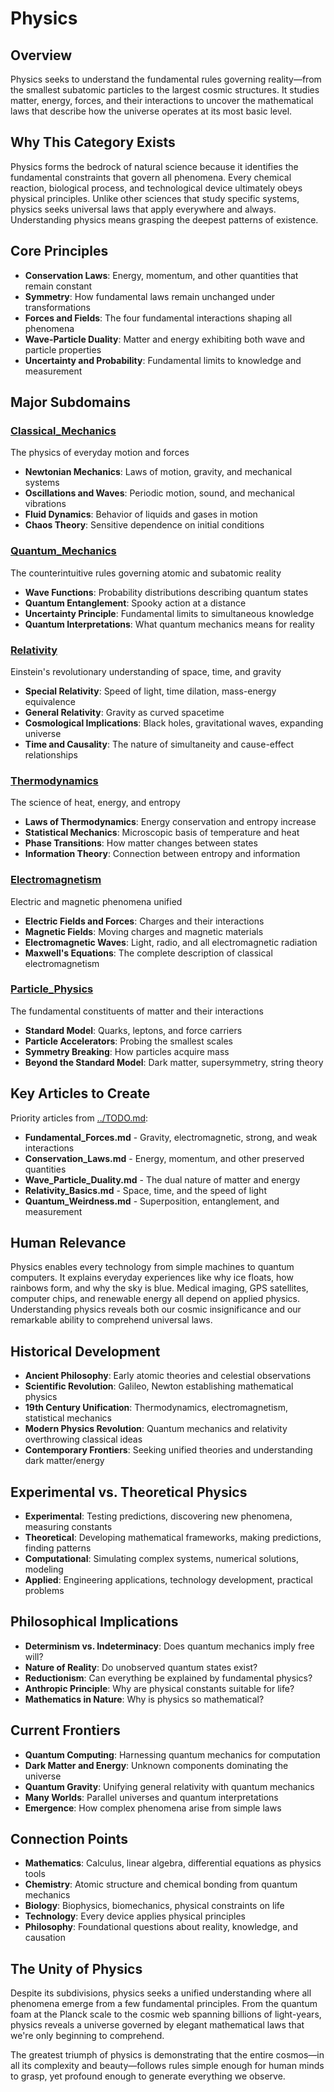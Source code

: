 # Physics

## Overview
Physics seeks to understand the fundamental rules governing reality—from the smallest subatomic particles to the largest cosmic structures. It studies matter, energy, forces, and their interactions to uncover the mathematical laws that describe how the universe operates at its most basic level.

## Why This Category Exists
Physics forms the bedrock of natural science because it identifies the fundamental constraints that govern all phenomena. Every chemical reaction, biological process, and technological device ultimately obeys physical principles. Unlike other sciences that study specific systems, physics seeks universal laws that apply everywhere and always. Understanding physics means grasping the deepest patterns of existence.

## Core Principles
- **Conservation Laws**: Energy, momentum, and other quantities that remain constant
- **Symmetry**: How fundamental laws remain unchanged under transformations
- **Forces and Fields**: The four fundamental interactions shaping all phenomena
- **Wave-Particle Duality**: Matter and energy exhibiting both wave and particle properties
- **Uncertainty and Probability**: Fundamental limits to knowledge and measurement

## Major Subdomains

### [Classical_Mechanics](Classical_Mechanics/)
The physics of everyday motion and forces
- **Newtonian Mechanics**: Laws of motion, gravity, and mechanical systems
- **Oscillations and Waves**: Periodic motion, sound, and mechanical vibrations
- **Fluid Dynamics**: Behavior of liquids and gases in motion
- **Chaos Theory**: Sensitive dependence on initial conditions

### [Quantum_Mechanics](Quantum_Mechanics/)
The counterintuitive rules governing atomic and subatomic reality
- **Wave Functions**: Probability distributions describing quantum states
- **Quantum Entanglement**: Spooky action at a distance
- **Uncertainty Principle**: Fundamental limits to simultaneous knowledge
- **Quantum Interpretations**: What quantum mechanics means for reality

### [Relativity](Relativity/)
Einstein's revolutionary understanding of space, time, and gravity
- **Special Relativity**: Speed of light, time dilation, mass-energy equivalence
- **General Relativity**: Gravity as curved spacetime
- **Cosmological Implications**: Black holes, gravitational waves, expanding universe
- **Time and Causality**: The nature of simultaneity and cause-effect relationships

### [Thermodynamics](Thermodynamics/)
The science of heat, energy, and entropy
- **Laws of Thermodynamics**: Energy conservation and entropy increase
- **Statistical Mechanics**: Microscopic basis of temperature and heat
- **Phase Transitions**: How matter changes between states
- **Information Theory**: Connection between entropy and information

### [Electromagnetism](Electromagnetism/)
Electric and magnetic phenomena unified
- **Electric Fields and Forces**: Charges and their interactions
- **Magnetic Fields**: Moving charges and magnetic materials
- **Electromagnetic Waves**: Light, radio, and all electromagnetic radiation
- **Maxwell's Equations**: The complete description of classical electromagnetism

### [Particle_Physics](Particle_Physics/)
The fundamental constituents of matter and their interactions
- **Standard Model**: Quarks, leptons, and force carriers
- **Particle Accelerators**: Probing the smallest scales
- **Symmetry Breaking**: How particles acquire mass
- **Beyond the Standard Model**: Dark matter, supersymmetry, string theory

## Key Articles to Create
Priority articles from [../TODO.md](../TODO.md#physics-articles):
- **Fundamental_Forces.md** - Gravity, electromagnetic, strong, and weak interactions
- **Conservation_Laws.md** - Energy, momentum, and other preserved quantities
- **Wave_Particle_Duality.md** - The dual nature of matter and energy
- **Relativity_Basics.md** - Space, time, and the speed of light
- **Quantum_Weirdness.md** - Superposition, entanglement, and measurement

## Human Relevance
Physics enables every technology from simple machines to quantum computers. It explains everyday experiences like why ice floats, how rainbows form, and why the sky is blue. Medical imaging, GPS satellites, computer chips, and renewable energy all depend on applied physics. Understanding physics reveals both our cosmic insignificance and our remarkable ability to comprehend universal laws.

## Historical Development
- **Ancient Philosophy**: Early atomic theories and celestial observations
- **Scientific Revolution**: Galileo, Newton establishing mathematical physics
- **19th Century Unification**: Thermodynamics, electromagnetism, statistical mechanics
- **Modern Physics Revolution**: Quantum mechanics and relativity overthrowing classical ideas
- **Contemporary Frontiers**: Seeking unified theories and understanding dark matter/energy

## Experimental vs. Theoretical Physics
- **Experimental**: Testing predictions, discovering new phenomena, measuring constants
- **Theoretical**: Developing mathematical frameworks, making predictions, finding patterns
- **Computational**: Simulating complex systems, numerical solutions, modeling
- **Applied**: Engineering applications, technology development, practical problems

## Philosophical Implications
- **Determinism vs. Indeterminacy**: Does quantum mechanics imply free will?
- **Nature of Reality**: Do unobserved quantum states exist?
- **Reductionism**: Can everything be explained by fundamental physics?
- **Anthropic Principle**: Why are physical constants suitable for life?
- **Mathematics in Nature**: Why is physics so mathematical?

## Current Frontiers
- **Quantum Computing**: Harnessing quantum mechanics for computation
- **Dark Matter and Energy**: Unknown components dominating the universe
- **Quantum Gravity**: Unifying general relativity with quantum mechanics
- **Many Worlds**: Parallel universes and quantum interpretations
- **Emergence**: How complex phenomena arise from simple laws

## Connection Points
- **Mathematics**: Calculus, linear algebra, differential equations as physics tools
- **Chemistry**: Atomic structure and chemical bonding from quantum mechanics
- **Biology**: Biophysics, biomechanics, physical constraints on life
- **Technology**: Every device applies physical principles
- **Philosophy**: Foundational questions about reality, knowledge, and causation

## The Unity of Physics
Despite its subdivisions, physics seeks a unified understanding where all phenomena emerge from a few fundamental principles. From the quantum foam at the Planck scale to the cosmic web spanning billions of light-years, physics reveals a universe governed by elegant mathematical laws that we're only beginning to comprehend.

The greatest triumph of physics is demonstrating that the entire cosmos—in all its complexity and beauty—follows rules simple enough for human minds to grasp, yet profound enough to generate everything we observe.

